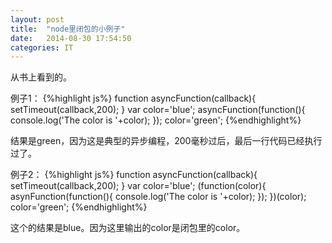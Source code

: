 ```yaml
---
layout: post
title:  "node里闭包的小例子"
date:   2014-08-30 17:54:50
categories: IT
---
```

从书上看到的。

例子1：
{%highlight js%}
function asyncFunction(callback){
	setTimeout(callback,200);
}
var color='blue';
asyncFunction(function(){
	console.log('The color is '+color);
});
color='green';
{%endhighlight%}

结果是green，因为这是典型的异步编程，200毫秒过后，最后一行代码已经执行过了。

例子2：
{%highlight js%}
function asyncFunction(callback){
	setTimeout(callback,200);
}
var color='blue';
(function(color){
	asynFunction(function(){
		console.log('The color is '+color);
	});
})(color);
color='green';
{%endhighlight%}

这个的结果是blue。因为这里输出的color是闭包里的color。